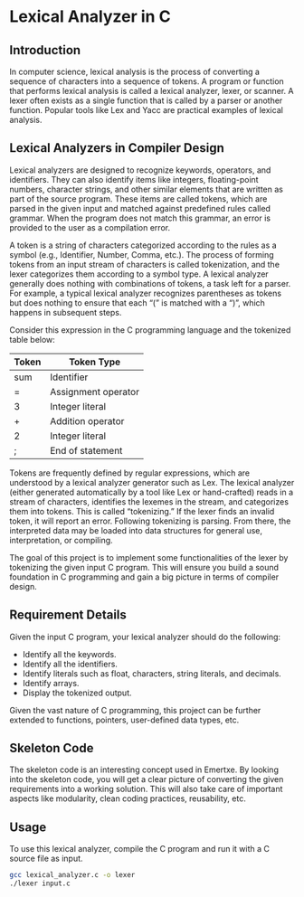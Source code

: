 # Lexical Analyzer in C

## Introduction
In computer science, lexical analysis is the process of converting a sequence of characters into a sequence of tokens. A program or function that performs lexical analysis is called a lexical analyzer, lexer, or scanner. A lexer often exists as a single function that is called by a parser or another function. Popular tools like Lex and Yacc are practical examples of lexical analysis.

## Lexical Analyzers in Compiler Design
Lexical analyzers are designed to recognize keywords, operators, and identifiers. They can also identify items like integers, floating-point numbers, character strings, and other similar elements that are written as part of the source program. These items are called tokens, which are parsed in the given input and matched against predefined rules called grammar. When the program does not match this grammar, an error is provided to the user as a compilation error.

A token is a string of characters categorized according to the rules as a symbol (e.g., Identifier, Number, Comma, etc.). The process of forming tokens from an input stream of characters is called tokenization, and the lexer categorizes them according to a symbol type. A lexical analyzer generally does nothing with combinations of tokens, a task left for a parser. For example, a typical lexical analyzer recognizes parentheses as tokens but does nothing to ensure that each “(” is matched with a “)”, which happens in subsequent steps.

Consider this expression in the C programming language and the tokenized table below:

| Token | Token Type          |
|-------|---------------------|
| sum   | Identifier          |
| =     | Assignment operator |
| 3     | Integer literal     |
| +     | Addition operator   |
| 2     | Integer literal     |
| ;     | End of statement    |

Tokens are frequently defined by regular expressions, which are understood by a lexical analyzer generator such as Lex. The lexical analyzer (either generated automatically by a tool like Lex or hand-crafted) reads in a stream of characters, identifies the lexemes in the stream, and categorizes them into tokens. This is called “tokenizing.” If the lexer finds an invalid token, it will report an error. Following tokenizing is parsing. From there, the interpreted data may be loaded into data structures for general use, interpretation, or compiling.

The goal of this project is to implement some functionalities of the lexer by tokenizing the given input C program. This will ensure you build a sound foundation in C programming and gain a big picture in terms of compiler design.

## Requirement Details
Given the input C program, your lexical analyzer should do the following:
- Identify all the keywords.
- Identify all the identifiers.
- Identify literals such as float, characters, string literals, and decimals.
- Identify arrays.
- Display the tokenized output.

Given the vast nature of C programming, this project can be further extended to functions, pointers, user-defined data types, etc.

## Skeleton Code
The skeleton code is an interesting concept used in Emertxe. By looking into the skeleton code, you will get a clear picture of converting the given requirements into a working solution. This will also take care of important aspects like modularity, clean coding practices, reusability, etc.

## Usage
To use this lexical analyzer, compile the C program and run it with a C source file as input.

```bash
gcc lexical_analyzer.c -o lexer
./lexer input.c

